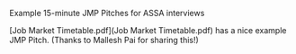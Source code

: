 Example 15-minute JMP Pitches for ASSA interviews

[Job Market Timetable.pdf](Job Market Timetable.pdf) has a nice example JMP Pitch. (Thanks to Mallesh Pai for sharing this!)